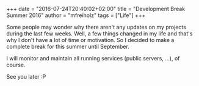 +++
date = "2016-07-24T20:40:02+02:00"
title = "Development Break Summer 2016"
author = "mfreiholz"
tags = ["Life"]
+++

Some people may wonder why there aren't any updates on my projects during the last few weeks. Well, a few things changed in my life and that's why I don't have a lot of time or motivation. So I decided to make a complete break for this summer until September.

I will monitor and maintain all running services (public servers, ...), of course.

See you later :P